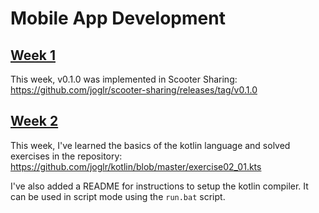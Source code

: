 # Mobile App Development

## [Week 1](https://learnit.itu.dk/pluginfile.php/314268/mod_resource/content/0/Exercises%20%2301.pdf)

This week, v0.1.0 was implemented in Scooter Sharing:
https://github.com/joglr/scooter-sharing/releases/tag/v0.1.0

## [Week 2](https://learnit.itu.dk/pluginfile.php/310604/mod_resource/content/0/Exercises%20%2302.pdf)

This week, I've learned the basics of the kotlin language and solved exercises in the repository:
https://github.com/joglr/kotlin/blob/master/exercise02_01.kts

I've also added a README for instructions to setup the kotlin compiler. It can be used in script mode using the `run.bat` script.
